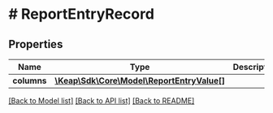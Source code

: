 # # ReportEntryRecord

## Properties

Name | Type | Description | Notes
------------ | ------------- | ------------- | -------------
**columns** | [**\Keap\Sdk\Core\Model\ReportEntryValue[]**](ReportEntryValue.md) |  | [optional]

[[Back to Model list]](../../README.md#models) [[Back to API list]](../../README.md#endpoints) [[Back to README]](../../README.md)
